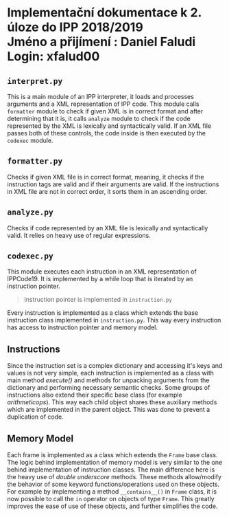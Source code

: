 ﻿# Implementační dokumentace k 2. úloze do IPP 2018/2019<br> Jméno a přijímení : Daniel Faludi<br> Login: xfalud00

## `interpret.py`
This is a main module of an IPP interpreter, it loads and processes arguments and a XML representation of IPP code. This module calls `formatter` module to check if given XML is in correct format and after determining that it is, it calls `analyze` module to check if the code represented by the XML is lexically and syntactically valid. If an XML file passes both of these controls, the code inside is then executed by the `codexec` module.

## `formatter.py`
Checks if given XML file is in correct format, meaning, it checks if the instruction tags are valid and if their arguments are valid. If the instructions in XML file are not in correct order, it sorts them in an ascending order.

## `analyze.py`
Checks if code represented by an XML file is lexically and syntactically valid. It relies on heavy use of regular expressions.

## `codexec.py`
This module executes each instruction in an XML representation of IPPCode19. It is implemented by a while loop that is iterated by an instruction pointer. 
> Instruction pointer is implemented in `instruction.py`

Every instruction is implemented as a class which extends the base instruction class implemented in `instruction.py`. This way every instruction has access to instruction pointer and memory model.

## Instructions

Since the instruction set is a complex dictionary and accessing it's keys and values is not very simple, each instruction is implemented as a class with main method *execute()* and methods for unpacking arguments from the dictionary and performing necessary semantic checks. Some groups of instructions also extend their specific base class (for example *arithmeticops*). This way each child object shares these auxiliary methods which are implemented in the parent object. This was done to prevent a duplication of code.

## Memory Model

Each frame is implemented as a class which extends the `Frame` base class. The logic behind implementation of memory model is very similar to the one behind implementation of instruction classes. The main difference here is the heavy use of *double underscore* methods. These methods allow/modify the behavior of some keyword functions/operations used on these objects. For example by implementing a method `__contains__()` in `Frame` class, it is now possible to call the `in` operator on objects of type `Frame`. This greatly improves the ease of use of these objects, and further simplifies the code.
